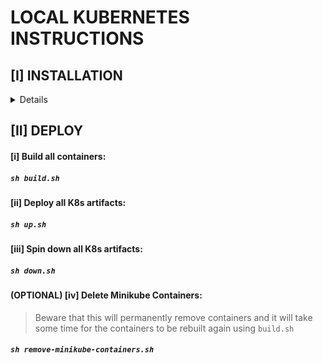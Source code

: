 # LOCAL KUBERNETES INSTRUCTIONS


## [I] INSTALLATION

<details>

###  Make sure you have the following installed:

- [1] Install [minikube](https://minikube.sigs.k8s.io/docs/)

https://minikube.sigs.k8s.io/docs/

```
brew install minikube
```

- [2] [Docker Desktop](https://docs.docker.com/desktop/install/mac-install/#system-requirements)

https://docs.docker.com/desktop/install/mac-install/#system-requirements

- [3] Install [`kubectl` & `kubectx`](https://github.com/ahmetb/kubectx) (Kubernetes utils)

https://github.com/ahmetb/kubectx

```
brew install kubectl
brew install kubectx
```

- [4] Set kube-context to point to `minikube`

```
kubectx minikube
```

#### OPTIONAL STEPS:
<details>

- **(OPTIONAL)** [5] Install `k9s` [Kubernetes CLI Viewer](https://k9scli.io/topics/install/)

https://k9scli.io/topics/install/

```
brew install k9s
```

- **(OPTIONAL)** [6] It is highly suggested to also add these aliases to your shell:

```
alias k='kubectl'
alias ka='kubectl apply -f'
alias kg='kubectl get'
alias kp='kubectl port-forward'
alias kd='kubectl delete'
alias kdr='kubectl describe'
alias kdf='kubectl delete -f'
```

</details>

</details>




## [II] DEPLOY

#### [i] Build all containers:

##### `sh build.sh`

#### [ii] Deploy all K8s artifacts:

##### `sh up.sh`


#### [iii] Spin down all K8s artifacts:

##### `sh down.sh`


#### **(OPTIONAL)** [iv] Delete Minikube Containers:

> Beware that this will permanently remove containers and it will take some time for the containers to be rebuilt again using `build.sh`
##### `sh remove-minikube-containers.sh`


